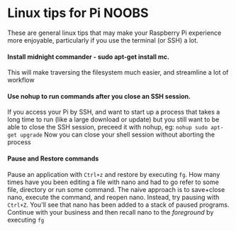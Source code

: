 # Linux tips for Pi NOOBS
These are general linux tips that may make your Raspberry Pi experience more enjoyable, particularly if you use the terminal (or SSH) a lot.

#### Install midnight commander - sudo apt-get install mc.
This will make traversing the filesystem much easier, and streamline a lot of workflow

#### Use nohup to run commands after you close an SSH session.
If you access your Pi by SSH, and want to start up a process that takes a long time to run (like a large download or update) but you still want to be able to close the SSH session, preceed it with nohup, eg:
`nohup sudo apt-get upgrade`
Now you can close your shell session without aborting the process

#### Pause and Restore commands
Pause an application with `Ctrl+z` and restore by executing `fg`.
How many times have you been editing a file with nano and had to go refer to some file, directory or run some command. The naive approach is to save+close nano, execute the command, and reopen nano.
Instead, try pausing with `Ctrl+Z`. You'll see that nano has been added to a stack of paused programs. Continue with your business and then recall nano to the _foreground_ by executing `fg`
